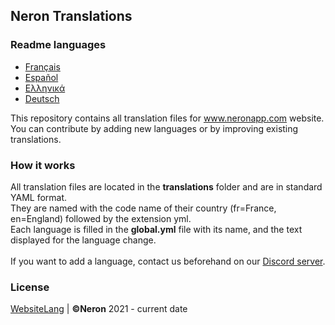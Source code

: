 ## Neron Translations

### Readme languages
* [Français](https://github.com/NeronApp/WebsiteLang/blob/main/readme/READMEFR.md)
* [Español](https://github.com/NeronApp/WebsiteLang/blob/main/readme/READMEES.md)
* [Ελληνικά](https://github.com/NeronApp/WebsiteLang/blob/main/readme/READMEGR.md)
* [Deutsch](https://github.com/NeronApp/WebsiteLang/blob/main/readme/READMEDE.md)

This repository contains all translation files for www.neronapp.com website.
<br>
You can contribute by adding new languages or by improving existing translations.

### How it works

All translation files are located in the **translations** folder and are in standard YAML format.
<br>
They are named with the code name of their country (fr=France, en=England) followed by the extension yml.
<br>
Each language is filled in the **global.yml** file with its name, and the text displayed for the language change.
<br>
<br>
If you want to add a language, contact us beforehand on our [Discord server](https://discord.neronapp.com).

### License
[WebsiteLang](https://github.com/NeronApp/WebsiteLang) | **©Neron** 2021 - current date
